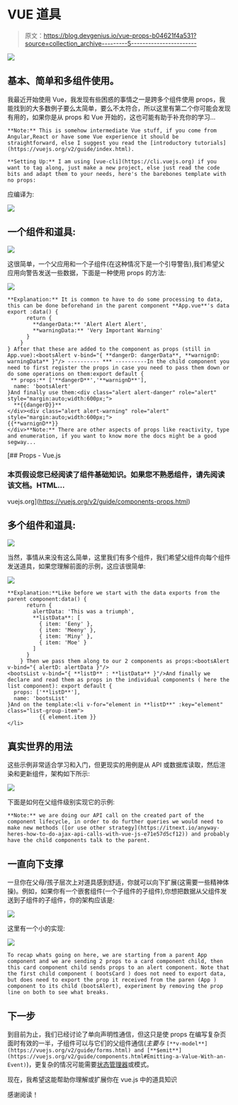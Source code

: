# VUE 道具

> 原文：<https://blog.devgenius.io/vue-props-b04621f4a531?source=collection_archive---------5----------------------->

![](img/f7ce47631ac0a577e99edbf5f163300d.png)

## 基本、简单和多组件使用。

我最近开始使用 Vue，我发现有些困惑的事情之一是跨多个组件使用 props，我能找到的大多数例子要么太简单，要么不太符合，所以这里有第二个你可能会发现有用的，如果你是从 props 和 Vue 开始的，这也可能有助于补充你的学习…

```
**Note:** This is somehow intermediate Vue stuff, if you come from Angular,React or have some Vue experience it should be straightforward, else I suggest you read the [introductory tutorials](https://vuejs.org/v2/guide/index.html).
```

```
**Setting Up:** I am using [vue-cli](https://cli.vuejs.org) if you want to tag along, just make a new project, else just read the code bits and adapt them to your needs, here's the barebones template with no props: 
```

应编译为:

![](img/aa484cf2cc2bce2935caf3a4cf40474a.png)

## 一个组件和道具:

![](img/21a62334c095cc119df63cdf612a7907.png)

这很简单，一个父应用和一个子组件(在这种情况下是一个引导警告),我们希望父应用向警告发送一些数据，下面是一种使用 props 的方法:

![](img/ce937fe087648a9c2236ca90a1a2ca16.png)

```
**Explanation:** It is common to have to do some processing to data, this can be done beforehand in the parent component **App.vue**'s data export :data() {
      return {
        **dangerData:** 'Alert Alert Alert',
        **warningData:** 'Very Important Warning'
      }
    }
} After that these are added to the component as props (still in App.vue):<bootsAlert v-bind="{ **dangerD: dangerData**, **warnignD: warningData** }"/> ---------- *** ----------In the child component you need to first register the props in case you need to pass them down or do some operations on them:export default {
 ** props:** ['**dangerD**','**warnignD**'],
  name: 'bootsAlert'
}And finally use them:<div class="alert alert-danger" role="alert" style="margin:auto;width:600px;">
  **{{dangerD}}**
</div><div class="alert alert-warning" role="alert" style="margin:auto;width:600px;">
{{**warnignD**}}
</div>**Note:** There are other aspects of props like reactivity, type and enumeration, if you want to know more the docs might be a good segway...
```

[](https://vuejs.org/v2/guide/components-props.html) [## Props - Vue.js

### 本页假设您已经阅读了组件基础知识。如果您不熟悉组件，请先阅读该文档。HTML…

vuejs.org](https://vuejs.org/v2/guide/components-props.html) 

## 多个组件和道具:

![](img/2fa3a0569cf43de7587f202251b25842.png)

当然，事情从来没有这么简单，这里我们有多个组件，我们希望父组件向每个组件发送道具，如果您理解前面的示例，这应该很简单:

![](img/3f9e3d4277178003be46f8867994cf60.png)

```
**Explanation:**Like before we start with the data exports from the parent component:data() {
      return {
        alertData: 'This was a triumph',
        **listData**: [
          { item: 'Eeny' },
          { item: 'Meeny' },
          { item: 'Miny' },
          { item: 'Moe' }
        ]
      }
    } Then we pass them along to our 2 components as props:<bootsAlert v-bind="{ alertD: alertData }"/>
<bootsList v-bind="{ **listD** : **listData** }"/>And finally we declare and read them as props in the individual components ( here the list component): export default {
  props: ['**listD**'],
  name: 'bootsList'
}And on the template:<li v-for="element in **listD**" :key="element" class="list-group-item">
          {{ element.item }}
</li>
```

## 真实世界的用法

这些示例非常适合学习和入门，但更现实的用例是从 API 或数据库读取，然后渲染和更新组件，架构如下所示:

![](img/bf8b75f94e131e990a7d77ee5684ff80.png)

下面是如何在父组件级别实现它的示例:

```
**Note:** we are doing our API call on the created part of the component lifecycle, in order to do further queries we would need to make new methods ([or use other strategy](https://itnext.io/anyway-heres-how-to-do-ajax-api-calls-with-vue-js-e71e57d5cf12)) and probably have the child components talk to the parent.
```

## 一直向下支撑

一旦你在父母/孩子层次上对道具感到舒适，你就可以向下扩展(这需要一些精神体操)。例如，如果你有一个嵌套组件(一个子组件的子组件),你想把数据从父组件发送到子组件的子组件，你的架构应该是:

![](img/9499dc2211becb0c1d5f3bc9a4a1cbec.png)

这里有一个小的实现:

![](img/53fe8cdbaef9e6014bb48d93fae5db76.png)

```
To recap whats going on here, we are starting from a parent App component and we are sending 2 props to a card component child, then this card component child sends props to an alert component. Note that the first child component ( bootsCard ) does not need to export data, but does need to export the prop it received from the paren (App ) component to its child (bootsAlert), experiment by removing the prop line on both to see what breaks.
```

## **下一步**

到目前为止，我们已经讨论了单向声明性通信，但这只是使 props 在编写复杂页面时有效的一半，子组件可以与它们的父组件通信(*主要与* `[**v-model**](https://vuejs.org/v2/guide/forms.html) and [**$emit**](https://vuejs.org/v2/guide/components.html#Emitting-a-Value-With-an-Event)`)，更复杂的情况可能需要[状态管理器](https://vuejs.org/v2/guide/state-management.html)或模式。

现在，我希望这能帮助你理解或扩展你在 vue.js 中的道具知识

感谢阅读！